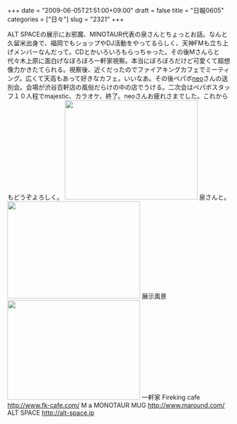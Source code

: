 +++
date = "2009-06-05T21:51:00+09:00"
draft = false
title = "日報0605"
categories = ["日々"]
slug = "2321"
+++

ALT SPACEの展示にお邪魔、MINOTAUR代表の泉さんとちょっとお話。なんと久留米出身で、福岡でもショップやDJ活動をやってるらしく、天神FMも立ち上げメンバーなんだって。CDとかいろいろもらっちゃった。その後Mさんらと代々木上原に面白げなぼろぼろ一軒家視察。本当にぼろぼろだけど可愛くて超想像力かきたてられる。視察後、近くだったのでファイアキングカフェでミーティング。広くて天高もあって好きなカフェ。いいなあ。その後ペパボ<a href="http://tokyolandscape.com" target="_blank">neo</a>さんの送別会。会場が渋谷百軒店の風俗だらけの中の店でうける。二次会はペパボスタッフ１０人程でmajestic、カラオケ、終了。neoさんお疲れさまでした。これからもどうぞよろしく。
<a href="http://ieiriblog.img.jugem.jp/20090611_559379.jpg"><img src="http://ieiriblog.img.jugem.jp/20090611_559379_t.jpg" width="300" height="225" alt="" class="pict" /></a>
泉さんと。
<a href="http://ieiriblog.img.jugem.jp/20090611_559380.jpg"><img src="http://ieiriblog.img.jugem.jp/20090611_559380_t.jpg" width="300" height="220" alt="" class="pict" /></a>
展示風景
<a href="http://ieiriblog.img.jugem.jp/20090611_559378.jpg"><img src="http://ieiriblog.img.jugem.jp/20090611_559378_t.jpg" width="300" height="225" alt="" class="pict" /></a>
一軒家
Fireking cafe
<a href="http://www.fk-cafe.com/" target="_blank">http://www.fk-cafe.com/</a>
M a MONOTAUR MUG
<a href="http://www.maround.com/ " target="_blank">http://www.maround.com/ </a>
ALT SPACE
<a href="http://alt-space.jp" target="_blank">http://alt-space.jp</a>
